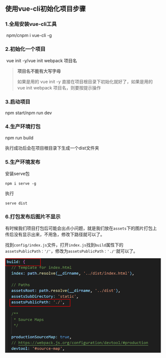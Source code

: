 ## 使用vue-cli初始化项目步骤

### 1.全局安装vue-cli工具
​    npm/cnpm i vue-cli -g
### 2.初始化一个项目
​    vue init -y/vue init webpack 项目名

> **项目名不能有大写字母**
> 
> 如果是用的 vue init -y 直接在项目根目录下初始化就好了，如果是用的 vue init webpack 项目名，则要按提示操作

### 3.启动项目
   npm start/npm run dev
### 4.生产环境打包

  npm run build

  执行成功后会在项目根目录下生成一个dist文件夹

### 5.生产环境发布
 安装serve包

    npm i serve -g

执行

    serve dist

### 6.打包发布后图片不显示

有时候我们项目打包后可能会出点小问题，就是我们放在`assets`下的图片打包上传后没有显示出来，不用急，修改下路径就可以了。

找到`config/index.js`文件，打开`index.js`找到`build`属性下的`assetsPublicPath：'/'`，修改为`assetsPublicPath：'./'`就可以了。

![](https://raw.githubusercontent.com/limchen233/picgo/master/img/image-20200625194725907.png)

